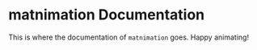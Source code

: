 # matnimation Documentation

This is where the documentation of `matnimation` goes. Happy animating!
